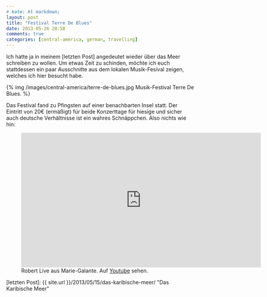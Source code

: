 ```yaml
---
# kate: hl markdown;
layout: post
title: "Festival Terre De Blues"
date: 2013-05-26 20:58
comments: true
categories: [central-america, german, travelling]
---
```


Ich hatte ja in meinem [letzten Post] angedeutet wieder über das Meer schreiben
zu wollen. Um etwas Zeit zu schinden, möchte ich euch stattdessen ein paar
Ausschnitte aus dem lokalen Musik-Fesival zeigen, welches ich hier besucht habe.

{% img /images/central-america/terre-de-blues.jpg Musik-Festival Terre De Blues. %}

Das Festival fand zu Pfingsten auf einer benachbarten Insel statt. Der Eintritt
von 20€ (ermäßigt) für beide Konzerttage für hiesige und sicher auch deutsche
Verhältnisse ist ein wahres Schnäppchen. Also nichts wie hin:

<figure class="left">
<iframe width="640" height="360" src="http://www.youtube.com/embed/5DGNtiXW2-U?HD=1;rel=0;showinfo=0;controls=1" frameborder="0" allowfullscreen></iframe>
<figcaption>Robert Live aus Marie-Galante. Auf <a href="http://youtu.be/5DGNtiXW2-U">Youtube</a> sehen.</figcaption>
</figure>

[letzten Post]: {{ site.url }}/2013/05/15/das-karibische-meer/ "Das Karibische Meer"